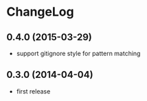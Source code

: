 
ChangeLog
=========

0.4.0 (2015-03-29)
------------------
* support gitignore style for pattern matching

0.3.0 (2014-04-04)
------------------
* first release
